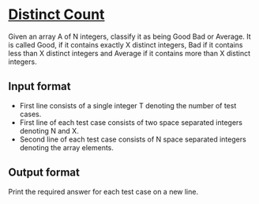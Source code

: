 # [Distinct Count][link]

Given an array A of N integers, classify it as being Good Bad or Average. It is called Good, if it contains exactly X distinct integers, Bad if it contains less than X distinct integers and Average if it contains more than X distinct integers.

## Input format

- First line consists of a single integer T denoting the number of test cases.
- First line of each test case consists of two space separated integers denoting N and X.
- Second line of each test case consists of N space separated integers denoting the array elements.

## Output format

Print the required answer for each test case on a new line.

[link]: https://www.hackerearth.com/practice/data-structures/trees/binary-search-tree/practice-problems/algorithm/distinct-count/
